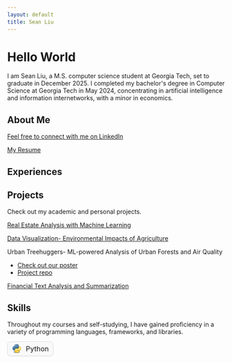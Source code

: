 ```yaml
---
layout: default
title: Sean Liu
---
```


# Hello World
I am Sean Liu, a M.S. computer science student at Georgia Tech, set to graduate in December 2025. I completed my bachelor's degree in Computer Science at Georgia Tech in May 2024, concentrating in artificial intelligence and information internetworks, with a minor in economics.

## About Me
[Feel free to connect with me on LinkedIn](https://www.linkedin.com/in/sliu750)

[My Resume](Sean_Liu_Resume_F25.pdf)

## Experiences

## Projects
Check out my academic and personal projects.

[Real Estate Analysis with Machine Learning](https://github.com/sliu750/ML4641-Team-Project)

[Data Visualization- Environmental Impacts of Agriculture](https://syoon029.github.io/6730-Data-Vis-Team-Project.github.io/)

Urban Treehuggers- ML-powered Analysis of Urban Forests and Air Quality
- [Check out our poster](team004poster.pdf)  
- [Project repo](https://github.com/sliu750/CSE-6242-Team-Project)

[Financial Text Analysis and Summarization](https://fintech-assignment.streamlit.app/)

## Skills
Throughout my courses and self-studying, I have gained proficiency in a variety of programming languages, frameworks, and libraries.

<div class="skills-grid">
  <div class="skill">
    <img src="assets/icons/python.png" alt="Python" />
    <span>Python</span>
  </div>
</div>

<style>
.skills-grid {
  display: flex;
  flex-wrap: wrap;
  gap: 20px;
  margin-top: 1em;
}

.skill {
  display: flex;
  align-items: center;
  gap: 10px;
  padding: 5px 10px;
  border: 1px solid #ddd;
  border-radius: 8px;
  background-color: #f9f9f9;
  font-size: 1rem;
  box-shadow: 0 1px 3px rgba(0,0,0,0.05);
}

.skill img {
  width: 22px;   /* 👈 Make the Python logo smaller */
  height: 22px;
  object-fit: contain;
}
</style>